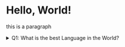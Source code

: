 # Hello, World!
this is a paragraph


<details> 
  <summary>Q1: What is the best Language in the World? </summary>
   A1: Rust
</details>
